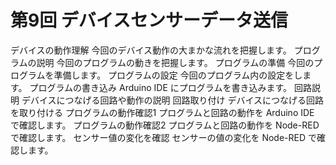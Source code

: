 # 第9回 デバイスセンサーデータ送信

デバイスの動作理解	今回のデバイス動作の大まかな流れを把握します。
プログラムの説明	今回のプログラムの動きを把握します。
プログラムの準備	今回のプログラムを準備します。
プログラムの設定	今回のプログラム内の設定をします。
プログラムの書き込み	Arduino IDE にプログラムを書き込みます。
回路説明	デバイスにつなげる回路や動作の説明
回路取り付け	デバイスにつなげる回路を取り付ける
プログラムの動作確認1	プログラムと回路の動作を Arduino IDE で確認します。
プログラムの動作確認2	プログラムと回路の動作を Node-RED で確認します。
センサー値の変化を確認	センサーの値の変化を Node-RED で確認します。